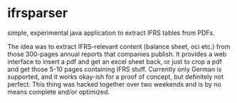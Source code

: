 # ifrsparser
simple, experimental java application to extract IFRS tables from PDFs.

The idea was to extract IFRS-relevant content (balance sheet, oci etc.) from those 300-pages annual reports that companies publish.
It provides a web interface to insert a pdf and get an excel sheet back, or just to crop a pdf and get those 5-10 pages containing IFRS stuff.
Currently only German is supported, and it works okay-ish for a proof of concept, but definitely not perfect.
This thing was hacked together over two weekends and is by no means complete and/or optimized.
